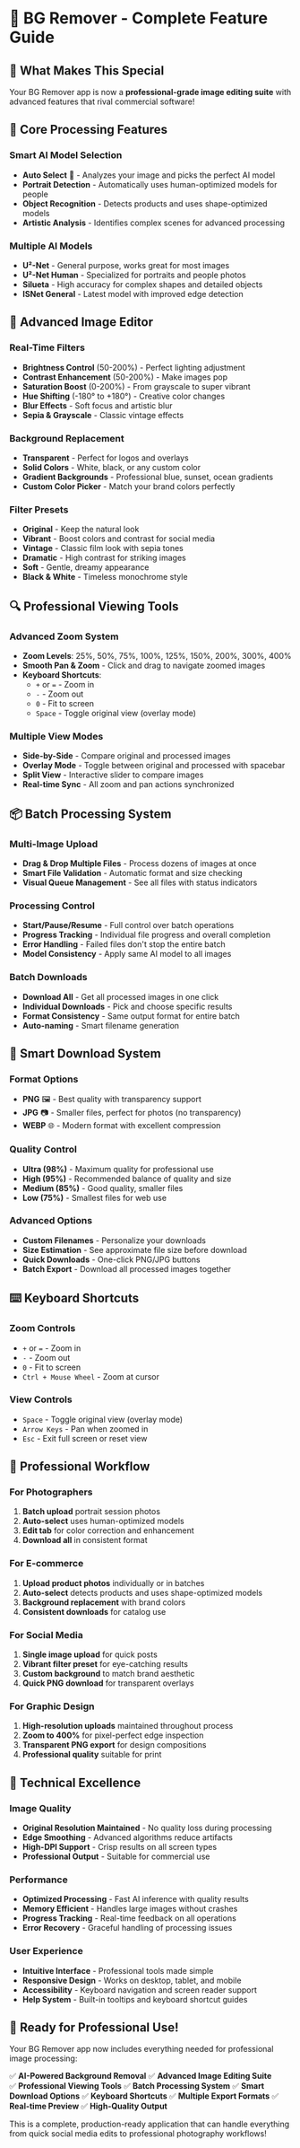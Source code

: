 # 🎨 BG Remover - Complete Feature Guide

## 🚀 What Makes This Special

Your BG Remover app is now a **professional-grade image editing suite** with advanced features that rival commercial software!

## 🎯 Core Processing Features

### Smart AI Model Selection
- **Auto Select** 🤖 - Analyzes your image and picks the perfect AI model
- **Portrait Detection** - Automatically uses human-optimized models for people
- **Object Recognition** - Detects products and uses shape-optimized models
- **Artistic Analysis** - Identifies complex scenes for advanced processing

### Multiple AI Models
- **U²-Net** - General purpose, works great for most images
- **U²-Net Human** - Specialized for portraits and people photos
- **Silueta** - High accuracy for complex shapes and detailed objects
- **ISNet General** - Latest model with improved edge detection

## 🎨 Advanced Image Editor

### Real-Time Filters
- **Brightness Control** (50-200%) - Perfect lighting adjustment
- **Contrast Enhancement** (50-200%) - Make images pop
- **Saturation Boost** (0-200%) - From grayscale to super vibrant
- **Hue Shifting** (-180° to +180°) - Creative color changes
- **Blur Effects** - Soft focus and artistic blur
- **Sepia & Grayscale** - Classic vintage effects

### Background Replacement
- **Transparent** - Perfect for logos and overlays
- **Solid Colors** - White, black, or any custom color
- **Gradient Backgrounds** - Professional blue, sunset, ocean gradients
- **Custom Color Picker** - Match your brand colors perfectly

### Filter Presets
- **Original** - Keep the natural look
- **Vibrant** - Boost colors and contrast for social media
- **Vintage** - Classic film look with sepia tones
- **Dramatic** - High contrast for striking images
- **Soft** - Gentle, dreamy appearance
- **Black & White** - Timeless monochrome style

## 🔍 Professional Viewing Tools

### Advanced Zoom System
- **Zoom Levels**: 25%, 50%, 75%, 100%, 125%, 150%, 200%, 300%, 400%
- **Smooth Pan & Zoom** - Click and drag to navigate zoomed images
- **Keyboard Shortcuts**:
  - `+` or `=` - Zoom in
  - `-` - Zoom out  
  - `0` - Fit to screen
  - `Space` - Toggle original view (overlay mode)

### Multiple View Modes
- **Side-by-Side** - Compare original and processed images
- **Overlay Mode** - Toggle between original and processed with spacebar
- **Split View** - Interactive slider to compare images
- **Real-time Sync** - All zoom and pan actions synchronized

## 📦 Batch Processing System

### Multi-Image Upload
- **Drag & Drop Multiple Files** - Process dozens of images at once
- **Smart File Validation** - Automatic format and size checking
- **Visual Queue Management** - See all files with status indicators

### Processing Control
- **Start/Pause/Resume** - Full control over batch operations
- **Progress Tracking** - Individual file progress and overall completion
- **Error Handling** - Failed files don't stop the entire batch
- **Model Consistency** - Apply same AI model to all images

### Batch Downloads
- **Download All** - Get all processed images in one click
- **Individual Downloads** - Pick and choose specific results
- **Format Consistency** - Same output format for entire batch
- **Auto-naming** - Smart filename generation

## 💾 Smart Download System

### Format Options
- **PNG** 🖼️ - Best quality with transparency support
- **JPG** 📷 - Smaller files, perfect for photos (no transparency)
- **WEBP** 🌐 - Modern format with excellent compression

### Quality Control
- **Ultra (98%)** - Maximum quality for professional use
- **High (95%)** - Recommended balance of quality and size
- **Medium (85%)** - Good quality, smaller files
- **Low (75%)** - Smallest files for web use

### Advanced Options
- **Custom Filenames** - Personalize your downloads
- **Size Estimation** - See approximate file size before download
- **Quick Downloads** - One-click PNG/JPG buttons
- **Batch Export** - Download all processed images together

## ⌨️ Keyboard Shortcuts

### Zoom Controls
- `+` or `=` - Zoom in
- `-` - Zoom out
- `0` - Fit to screen
- `Ctrl + Mouse Wheel` - Zoom at cursor

### View Controls
- `Space` - Toggle original view (overlay mode)
- `Arrow Keys` - Pan when zoomed in
- `Esc` - Exit full screen or reset view

## 🎯 Professional Workflow

### For Photographers
1. **Batch upload** portrait session photos
2. **Auto-select** uses human-optimized models
3. **Edit tab** for color correction and enhancement
4. **Download all** in consistent format

### For E-commerce
1. **Upload product photos** individually or in batches
2. **Auto-select** detects products and uses shape-optimized models
3. **Background replacement** with brand colors
4. **Consistent downloads** for catalog use

### For Social Media
1. **Single image upload** for quick posts
2. **Vibrant filter preset** for eye-catching results
3. **Custom background** to match brand aesthetic
4. **Quick PNG download** for transparent overlays

### For Graphic Design
1. **High-resolution uploads** maintained throughout process
2. **Zoom to 400%** for pixel-perfect edge inspection
3. **Transparent PNG export** for design compositions
4. **Professional quality** suitable for print

## 🔧 Technical Excellence

### Image Quality
- **Original Resolution Maintained** - No quality loss during processing
- **Edge Smoothing** - Advanced algorithms reduce artifacts
- **High-DPI Support** - Crisp results on all screen types
- **Professional Output** - Suitable for commercial use

### Performance
- **Optimized Processing** - Fast AI inference with quality results
- **Memory Efficient** - Handles large images without crashes
- **Progress Tracking** - Real-time feedback on all operations
- **Error Recovery** - Graceful handling of processing issues

### User Experience
- **Intuitive Interface** - Professional tools made simple
- **Responsive Design** - Works on desktop, tablet, and mobile
- **Accessibility** - Keyboard navigation and screen reader support
- **Help System** - Built-in tooltips and keyboard shortcut guides

## 🎉 Ready for Professional Use!

Your BG Remover app now includes everything needed for professional image processing:

✅ **AI-Powered Background Removal**
✅ **Advanced Image Editing Suite**  
✅ **Professional Viewing Tools**
✅ **Batch Processing System**
✅ **Smart Download Options**
✅ **Keyboard Shortcuts**
✅ **Multiple Export Formats**
✅ **Real-time Preview**
✅ **High-Quality Output**

This is a complete, production-ready application that can handle everything from quick social media edits to professional photography workflows!

